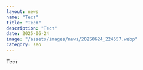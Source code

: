 ```yaml
---
layout: news
name: "Тест"
title: "Тест"
description: "Тест"
date: 2025-06-24
image: "/assets/images/news/20250624_224557.webp"
category: seo
---
```


Тест
